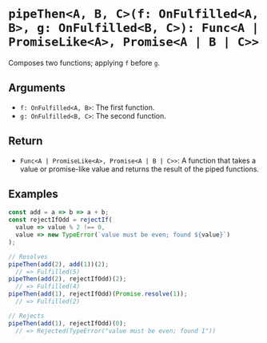 # `pipeThen<A, B, C>(f: OnFulfilled<A, B>, g: OnFulfilled<B, C>): Func<A | PromiseLike<A>, Promise<A | B | C>>`

Composes two functions; applying `f` before `g`.

## Arguments

* `f: OnFulfilled<A, B>`: The first function.
* `g: OnFulfilled<B, C>`: The second function.

## Return

* `Func<A | PromiseLike<A>, Promise<A | B | C>>`: A function that takes a value or promise-like value and returns the result of the piped functions.

## Examples

```javascript
const add = a => b => a + b;
const rejectIfOdd = rejectIf(
  value => value % 2 !== 0,
  value => new TypeError(`value must be even; found ${value}`)
);

// Resolves
pipeThen(add(2), add(1))(2);
  // => Fulfilled(5)
pipeThen(add(2), rejectIfOdd)(2);
  // => Fulfilled(4)
pipeThen(add(1), rejectIfOdd)(Promise.resolve(1));
  // => Fulfilled(2)

// Rejects
pipeThen(add(1), rejectIfOdd)(0);
  // => Rejected(TypeError("value must be even; found 1"))
```
